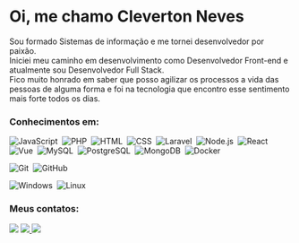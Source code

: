 # Oi, me chamo Cleverton Neves 

Sou formado Sistemas de informação e me tornei desenvolvedor por paixão. <br>
Iniciei meu caminho em desenvolvimento como Desenvolvedor Front-end e atualmente sou Desenvolvedor Full Stack.<br>
Fico muito honrado em saber que posso agilizar os processos a vida das pessoas de alguma forma e foi na tecnologia que encontro esse sentimento mais forte todos os dias.

### Conhecimentos em:

<div style="display: inline_block">
 
![JavaScript](https://img.shields.io/badge/-JavaScript-1e272e?style=for-the-badge&logo=javascript)&nbsp;
![PHP](https://img.shields.io/badge/-PHP-1e272e?style=for-the-badge&logo=php)&nbsp;
![HTML](https://img.shields.io/badge/-HTML-1e272e?style=for-the-badge&logo=HTML5)&nbsp;
![CSS](https://img.shields.io/badge/-CSS-1e272e?style=for-the-badge&logo=CSS3&logoColor=1572B6)&nbsp;
![Laravel](https://img.shields.io/badge/-Laravel-1e272e?style=for-the-badge&logo=laravel)&nbsp;
![Node.js](https://img.shields.io/badge/-Node.js-1e272e?style=for-the-badge&logo=node.js)&nbsp;
![React](https://img.shields.io/badge/-React-1e272e?style=for-the-badge&logo=react)&nbsp;
![Vue](https://img.shields.io/badge/-Vuejs-1e272e?style=for-the-badge&logo=vue.js)&nbsp;
![MySQL](https://img.shields.io/badge/-MySQL-1e272e?style=for-the-badge&logo=mysql)&nbsp;
![PostgreSQL](https://img.shields.io/badge/-PostgreSQL-1e272e?style=for-the-badge&logo=postgresql)&nbsp;
![MongoDB](https://img.shields.io/badge/-MongoDB-1e272e?style=for-the-badge&logo=mongodb)&nbsp;
![Docker](https://img.shields.io/badge/-Docker-1e272e?style=for-the-badge&logo=docker)&nbsp;
<!-- ![AWS](https://img.shields.io/badge/-AWS-1e272e?style=for-the-badge&logo=amazonaws)&nbsp; -->
![Git](https://img.shields.io/badge/-Git-1e272e?style=for-the-badge&logo=git)&nbsp;
![GitHub](https://img.shields.io/badge/-GitHub-1e272e?style=for-the-badge&logo=github)&nbsp;
<!-- ![Visual Studio Code](https://img.shields.io/badge/-Visual%20Studio%20Code-1e272e?style=for-the-badge&logo=visual-studio-code&logoColor=007ACC)&nbsp; -->
![Windows](https://img.shields.io/badge/-Windows-1e272e?style=for-the-badge&logoColor=0078D6&logo=windows)&nbsp;
![Linux](https://img.shields.io/badge/-Linux-1e272e?style=for-the-badge&logo=linux)&nbsp;

<!-- ![Jenkins](https://img.shields.io/badge/-Jenkins-05122A?style=flat&logo=jenkins)&nbsp; -->
<!-- ![Terraform](https://img.shields.io/badge/-Terraform-05122A?style=flat&logo=terraform)&nbsp; -->
<!-- ![AzureDevops](https://img.shields.io/badge/-AzureDevops-05122A?style=flat&logoColor=0078D7&logo=azuredevops)&nbsp; -->

</div>

### Meus contatos:

<div>
 <a href="https://www.twitter.com/cleverbneves" target="_blank"><img src="https://img.shields.io/badge/Twitter-55E6C1?style=for-the-badge&logo=twitter&logoColor=white" /></a>
 <a href="https://br.linkedin.com/in/cleverton-neves" target="_blank"><img src="https://img.shields.io/badge/LinkedIn-55E6C1?style=for-the-badge&logo=linkedin&logoColor=white" />  </a>
 <a href="https://github.com/clevernvs" target="_blank"><img src="https://img.shields.io/badge/GitHub-55E6C1?style=for-the-badge&logo=github&logoColor=white" /></a> 
</div>

